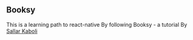 ## Booksy

This is a learning path to react-native By following Booksy - a tutorial By [Sallar Kaboli](https://github.com/sallar/booksy-app)
